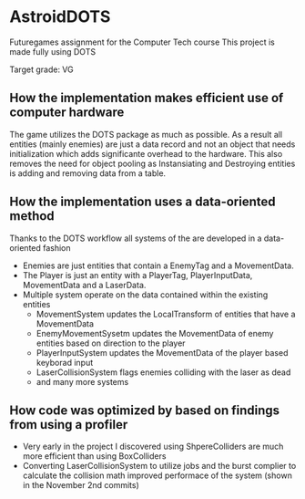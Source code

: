 # AstroidDOTS
 Futuregames assignment for the Computer Tech course
 This project is made fully using DOTS

 Target grade: VG

 ## How the implementation makes efficient use of computer hardware
 
 The game utilizes the DOTS package as much as possible. As a result all entities (mainly enemies) are just a data record and not an object that needs initialization which adds significante overhead to the hardware.
 This also removes the need for object pooling as Instansiating and Destroying entities is adding and removing data from a table.

 ## How the implementation uses a data-oriented method
 
 Thanks to the DOTS workflow all systems of the are developed in a data-oriented fashion
 - Enemies are just entities that contain a EnemyTag and a MovementData.
 - The Player is just an entity with a PlayerTag, PlayerInputData, MovementData and a LaserData.
 - Multiple system operate on the data contained within the existing entities
   - MovementSystem updates the LocalTransform of entities that have a MovementData
   - EnemyMovementSysetm updates the MovementData of enemy entities based on direction to the player
   - PlayerInputSystem updates the MovementData of the player based keyborad input
   - LaserCollisionSystem flags enemies colliding with the laser as dead
   - and many more systems

 ## How code was optimized by based on findings from using a profiler

- Very early in the project I discovered using ShpereColliders are much more efficient than using BoxColliders
- Converting LaserCollisionSystem to utilize jobs and the burst complier to calculate the collision math improved performace of the system (shown in the November 2nd commits)
